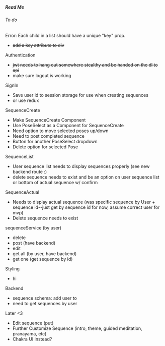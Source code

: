 ##### Read Me

###### To do

Error: Each child in a list should have a unique "key" prop.
- ~~add a key attribute to div~~

Authentication
 - ~~jwt needs to hang out somewhere stealthy and be handed on the dl to api~~
 - make sure logout is working

SignIn
- Save user id to session storage for use when creating sequences
- or use redux 

SequenceCreate
- Make SequenceCreate Component
- Use PoseSelect as a Component for SequenceCreate
- Need option to move selected poses up/down
- Need to post completed sequence
- Button for another PoseSelect dropdown
- Delete option for selected Pose

SequenceList
 - User sequence list needs to display sequences properly (see new backend route :)
 - delete sequence needs to exist and be an option on user sequence list or bottom of actual sequence w/ confirm
 
 SequenceActual 
 - Needs to display actual sequence (was specific sequence by User + sequence id--just get by sequence id for now, assume correct user for mvp)
 - Delete sequence needs to exist

 sequenceService (by user)
 - delete 
 - post (have backend)
 - edit 
 - get all (by user, have backend)
 - get one (get sequence by id)

 Styling
 - hi

Backend 
- sequence schema: add user to 
- need to get sequences by user 

 Later <3
 - Edit sequence (put)
 - Further Customize Sequence (intro, theme, guided meditation, pranayama, etc)
 - Chakra UI instead?

 